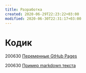 ```yaml
---
title: Разработка
created: 2020-06-29T22:23:22+03:00
modified: 2020-06-30T22:31:17+03:00
---
```


# Кодик

200630 
[Переменные GtHub Pages](./200630-gh-pages-vars.md)

200630
[Пример markdown текста](200630-md-example.md)